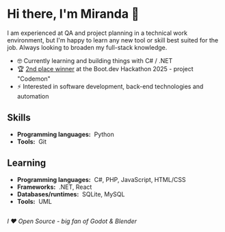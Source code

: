 # Hi there, I'm Miranda :wave:

I am experienced at QA and project planning in a technical work environment, but I'm happy to learn any new tool or skill best suited for the job. Always looking to broaden my full-stack knowledge.

- 🤓 Currently learning and building things with C# / .NET
- 🏆 [2nd place winner](https://blog.boot.dev/news/hackathon-2025/) at the Boot.dev Hackathon 2025 - project "Codemon"
- ⚡ Interested in software development, back-end technologies and automation

## Skills

- **Programming languages:**&nbsp;&nbsp;Python
- **Tools:**&nbsp;&nbsp;Git

## Learning

- **Programming languages:**&nbsp;&nbsp;C#, PHP, JavaScript, HTML/CSS
- **Frameworks:**&nbsp;&nbsp;.NET, React
- **Databases/runtimes:**&nbsp;&nbsp;SQLite, MySQL
- **Tools:**&nbsp;&nbsp;UML

##

*I ♥️ Open Source - big fan of Godot & Blender*
